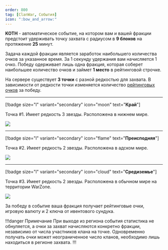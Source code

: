 ```yaml
---
order: 800
tag: [ClanWar, События]
icon: ":bow_and_arrow:"
---
```

**KOTH** - автоматическое событие, на котором вам и вашей фракции предстоит удерживать точку захвата с радиусом в **9 блоков** на протяжение **25** минут. 

Задача каждой фракции является заработок наибольшего количества очков за указанное время. За 1 секунду удержания вам начисляется 1 очко. Победу одерживает лишь одна фракция, которая соберет наибольшее количество очков и займет **1 место** в рейтинговой строчке.

На сервере существует **3 точки** с разной редкостью для захвата. В зависимости от редкости точки изменяется количество [рейтинговых очков](https://wiki.warmine.ru/minigames/clanwar/система-фракций/клановые-очки/) за победу. 

--------------
[!badge size="l" variant="secondary" icon="moon" text="**Край**"]

Точка #1. Имеет редкость 3 звезды. Расположена в нижнем мире. 

![](https://imgur.com/8JrHdDo.png)

--------------
[!badge size="l" variant="secondary" icon="flame" text="**Преисподняя**"]

Точка #2. Имеет редкость 2 звезды. Расположена в адском мире. 

![](https://imgur.com/sDtnbw8.png)

--------------
[!badge size="l" variant="secondary" icon="cloud" text="**Средиземье**"]

Точка #3. Имеет редкость 2 звезды. Расположена в обычном мире на территории WarZone.

![](https://imgur.com/IEcXpTG.png)

За победу в событие ваша фракция получает рейтинговые очки, игровую валюту и 2 ключа от ивентового сундука. 

!!!danger Примечание
При выходе из региона события статистика не обнуляется, а очки за захват начисляются конкретно фракции, независимо от числа участников клана на точке. Одновременно получать очки может неограниченное число кланов, необходимо лишь находиться в регионе захвата.
!!! 
